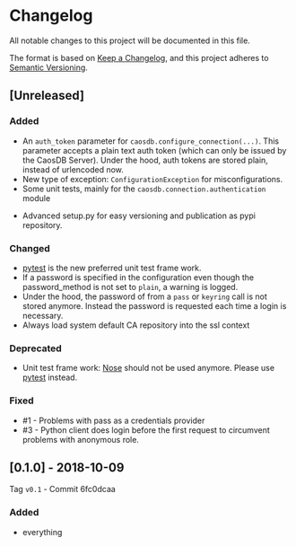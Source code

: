 # Changelog
All notable changes to this project will be documented in this file.

The format is based on [Keep a Changelog](https://keepachangelog.com/en/1.0.0/),
and this project adheres to [Semantic Versioning](https://semver.org/spec/v2.0.0.html).




## [Unreleased]

### Added
- An `auth_token` parameter for `caosdb.configure_connection(...)`. This parameter accepts a plain text auth token (which can only be issued by the CaosDB Server). Under the hood, auth tokens are stored plain, instead of urlencoded now.
- New type of exception: `ConfigurationException` for misconfigurations.
- Some unit tests, mainly for the `caosdb.connection.authentication` module
* Advanced setup.py for easy versioning and publication as pypi repository.

### Changed
- [pytest](https://docs.pytest.org/en/latest/) is the new preferred unit test frame work.
- If a password is specified in the configuration even though the password_method is not set to `plain`, a warning is logged.
- Under the hood, the password of from a `pass` or `keyring` call is not stored anymore. Instead the password is requested each time a login is necessary.
- Always load system default CA repository into the ssl context


### Deprecated
- Unit test frame work: [Nose](https://nose.readthedocs.io/en/latest/) should not be used anymore. Please use [pytest](https://docs.pytest.org/en/latest/) instead.

### Fixed
- #1 - Problems with pass as a credentials provider
- #3 - Python client does login before the first request to circumvent problems
  with anonymous role.



## [0.1.0] - 2018-10-09
Tag `v0.1` - Commit 6fc0dcaa


### Added
- everything
